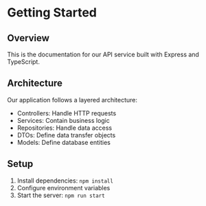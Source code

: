 # Getting Started

## Overview
This is the documentation for our API service built with Express and TypeScript.

## Architecture
Our application follows a layered architecture:
- Controllers: Handle HTTP requests
- Services: Contain business logic
- Repositories: Handle data access
- DTOs: Define data transfer objects
- Models: Define database entities

## Setup
1. Install dependencies: `npm install`
2. Configure environment variables
3. Start the server: `npm run start` 